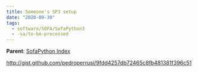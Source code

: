 ```yaml
---
title: Someone's SP3 setup
date: "2020-09-30"
tags:
  - software/SOFA/SofaPython3
  - -sa/to-be-processed
---
```


**Parent**: [SofaPython Index](sofapython-index.md)

<http://gist.github.com/pedroperrusi/9fdd4257db72465c8fb481381f396c51>

